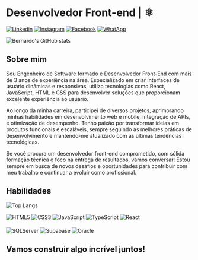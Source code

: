 # Desenvolvedor Front-end |  ⚛️

[![Linkedin](https://img.shields.io/badge/LinkedIn-0077B5?style=for-the-badge&logo=linkedin&logoColor=white)](https://www.linkedin.com/in/bernardo-maniglia-717434201/)
[![Instagram](https://img.shields.io/badge/Instagram-E4405F?style=for-the-badge&logo=instagram&logoColor=white)](https://www.instagram.com/bernardomaniglia/)
[![Facebook](https://img.shields.io/badge/Facebook-1877F2?style=for-the-badge&logo=facebook&logoColor=white)](https://www.facebook.com/bernardo.manigliaraymundini/)
[![WhatApp](https://img.shields.io/badge/WhatsApp-25D366?style=for-the-badge&logo=whatsapp&logoColor=white)](https://wa.me//5516991574936)

![Bernardo's GitHub stats](https://github-readme-stats.vercel.app/api?username=bernardomaniglia&show_icons=true&theme=dark)

## Sobre mim
Sou Engenheiro de Software formado e Desenvolvedor Front-End com mais de 3 anos de experiência na área. Especializado em criar interfaces de usuário dinâmicas e responsivas, utilizo tecnologias como React, JavaScript, HTML e CSS para desenvolver soluções que proporcionam excelente experiência ao usuário.

Ao longo da minha carreira, participei de diversos projetos, aprimorando minhas habilidades em desenvolvimento web e mobile, integração de APIs, e otimização de desempenho. Tenho paixão por transformar ideias em produtos funcionais e escaláveis, sempre seguindo as melhores práticas de desenvolvimento e mantendo-me atualizado com as últimas tendências tecnológicas.

Se você procura um desenvolvedor front-end comprometido, com sólida formação técnica e foco na entrega de resultados, vamos conversar! Estou sempre em busca de novos desafios e oportunidades para contribuir com meu trabalho e continuar a evoluir como profissional.


## Habilidades
![Top Langs](https://github-readme-stats.vercel.app/api/top-langs/?username=bernardomaniglia&layout=compact)

<div>
    <img align='center' alt='HTML5' src='https://img.shields.io/badge/HTML5-E34F26?style=for-the-badge&logo=html5&logoColor=white'>
    <img align='center' alt='CSS3' src='https://img.shields.io/badge/CSS3-1572B6?style=for-the-badge&logo=css3&logoColor=white'>
    <img align='center' alt='JavaScript' src='https://img.shields.io/badge/JavaScript-F7DF1E?style=for-the-badge&logo=javascript&logoColor=black'>
    <img align='center' alt='TypeScript' src='https://img.shields.io/badge/TypeScript-007ACC?style=for-the-badge&logo=typescript&logoColor=white'>
    <img align='center' alt='React' src='https://img.shields.io/badge/React-20232A?style=for-the-badge&logo=react&logoColor=61DAFB'>
<div/><br/>
<div>
    <img align='center' alt='SQLServer' src='https://img.shields.io/badge/Microsoft_SQL_Server-CC2927?style=for-the-badge&logo=microsoft-sql-server&logoColor=white'>
    <img align='center' alt='Supabase' src='https://img.shields.io/badge/Supabase-181818?style=for-the-badge&logo=supabase&logoColor=white'>
    <img align='center' alt='Oracle' src='https://img.shields.io/badge/Oracle-F80000?style=for-the-badge&logo=Oracle&logoColor=white'>
<div/>

## Vamos construir algo incrível juntos!
